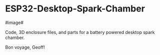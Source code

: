# ESP32-Desktop-Spark-Chamber
#image#

Code, 3D enclosure files, and parts for a battery powered desktop spark chamber.

Bon voyage, Geoff!
